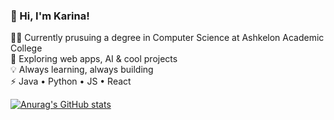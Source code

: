 ### 👋 Hi, I'm Karina! <br/>

👩‍💻 Currently prusuing a degree in Computer Science at Ashkelon Academic College <br/>
🚀 Exploring web apps, AI & cool projects <br/>
💡 Always learning, always building <br/>
⚡ Java • Python • JS • React

[![Anurag's GitHub stats](https://github-readme-stats.vercel.app/api?username=karinak2001)](https://github.com/anuraghazra/github-readme-stats&theme=cobalt)
